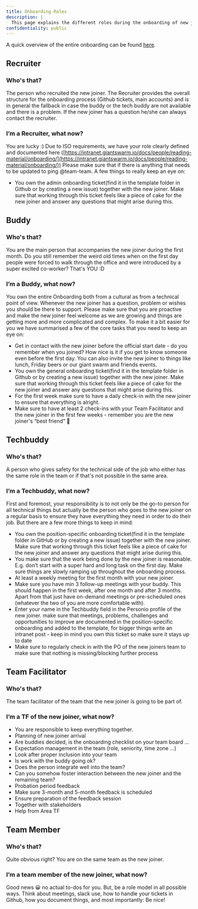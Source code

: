 ```yaml
---
title: Onboarding Roles
description: |
  This page explains the different roles during the onboarding of new joiners.
confidentiality: public
---
```

A quick overview of the entire onboarding can be found [here](https://miro.com/app/board/uXjVOIhZj6I=/).

## Recruiter

### Who's that?

The person who recruited the new joiner. The Recruiter provides the overall structure for the onboarding process (Github tickets, main accounts) and is in general the fallback in case the buddy or the tech buddy are not available and there is a problem. If the new joiner has a question he/she can always contact the recruiter.

### **I’m a Recruiter, what now?**

You are lucky :) Due to ISO requirements, we have your role clearly defined and documented here ([https://intranet.giantswarm.io/docs/people/reading-material/onboarding/](https://intranet.giantswarm.io/docs/people/reading-material/onboarding/)) Please make sure that if there is anything that needs to be updated to ping @team-team. A few things to really keep an eye on:

- You own the admin onboarding ticket(find it in the template folder in Github or by creating a new issue) together with the new joiner. Make sure that working through this ticket feels like a piece of cake for the new joiner and answer any questions that might arise during this.

## Buddy

### **Who's that?**

You are the main person that accompanies the new joiner during the first month. Do you still remember the weird old times when on the first day people were forced to walk through the office and were introduced by a super excited co-worker? That's YOU :D

### **I’m a Buddy, what now?**

You own the entire Onboarding both from a cultural as from a technical point of view. Whenever the new joiner has a question, problem or wishes you should be there to support. Please make sure that you are proactive and make the new joiner feel welcome as we are growing and things are getting more and more complicated and complex. To make it a bit easier for you we have summarised a few of the core tasks that you need to keep an eye on:

- Get in contact with the new joiner before the official start date - do you remember when you joined? How nice is it if you get to know someone even before the first day. You can also invite the new joiner to things like lunch, Friday beers or our giant swarm and friends events.
- You own the general onboarding ticket(find it in the template folder in Github or by creating a new issue) together with the new joiner. Make sure that working through this ticket feels like a piece of cake for the new joiner and answer any questions that might arise during this.
- For the first week make sure to have a daily check-in with the new joiner to ensure that everything is alright.
- Make sure to have at least 2 check-ins with your Team Facilitator and the new joiner in the first few weeks - remember you are the new joiner's “best friend” 🙂

## Techbuddy

### **Who's that?**

A person who gives safety for the technical side of the job who either has the same role in the team or if that's not possible in the same area.

### **I’m a Techbuddy, what now?**

First and foremost, your responsibility is to not only be the go-to person for all technical things but actually be the person who goes to the new joiner on a regular basis to ensure they have everything they need in order to do their job. But there are a few more things to keep in mind:

- You own the position-specific onboarding ticket(find it in the template folder in GitHub or by creating a new issue) together with the new joiner. Make sure that working through this ticket feels like a piece of cake for the new joiner and answer any questions that might arise during this.
- You make sure that the work being done by the new joiner is reasonable. E.g. don’t start with a super hard and long task on the first day. Make sure things are slowly ramping up throughout the onboarding process.
- At least a weekly meeting for the first month with your new joiner.
- Make sure you have min 3 follow-up meetings with your buddy. This should happen in the first week, after one month and after 3 months. Apart from that just have on-demand meetings or pre-scheduled ones (whatever the two of you are more comfortable with).
- Enter your name in the Techbuddy field in the Personio profile of the new joiner. make sure that meetings, problems, challenges and opportunities to improve are documented in the position-specific onboarding and added to the template, for bigger things write an intranet post - keep in mind you own this ticket so make sure it stays up to date
- Make sure to regularly check in with the PO of the new joiners team to make sure that nothing is missing/blocking further process

## Team Facilitator

### **Who's that?**

The team facilitator of the team that the new joiner is going to be part of.

### **I’m a TF of the new joiner, what now?**

- You are responsible to keep everything together.
- Planning of new joiner arrival
- Are buddies decided, is the onboarding checklist on your team board …
- Expectation management in the team (role, seniority, time zone …)
- Look after proper inclusion into your team
- Is work with the buddy going ok?
- Does the person integrate well into the team?
- Can you somehow foster interaction between the new joiner and the remaining team?
- Probation period feedback
- Make sure 3-month and 5-month feedback is scheduled
- Ensure preparation of the feedback session
- Together with stakeholders
- Help from Area TF

## Team Member

### **Who's that?**

Quite obvious right? You are on the same team as the new joiner.

### **I’m a team member of the new joiner, what now?**

Good news 😀 no actual to-dos for you. But, be a role model in all possible ways. Think about meetings, slack use, how to handle your tickets in Github, how you document things, and most importantly: Be nice!
